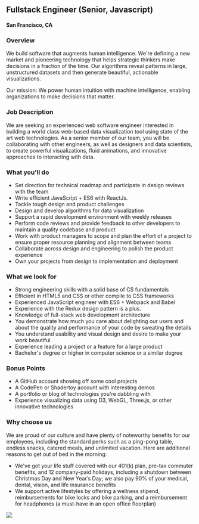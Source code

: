 ## Fullstack Engineer (Senior, Javascript)
#### San Francisco, CA

### Overview
We build software that augments human intelligence. We're defining a new market and pioneering technology that helps strategic thinkers make decisions in a fraction of the time. Our algorithms reveal patterns in large, unstructured datasets and then generate beautiful, actionable visualizations.

Our mission: We power human intuition with machine intelligence, enabling organizations to make decisions that matter.

### Job Description
We are seeking an experienced web software engineer interested in building a world class web-based data visualization tool using state of the art web technologies. As a senior member of our team, you will be collaborating with other engineers, as well as designers and data scientists, to create powerful visualizations, fluid animations, and innovative approaches to interacting with data.

### What you'll do
+ Set direction for technical roadmap and participate in design reviews with the team
+ Write efficient JavaScript + ES6 with ReactJs. 
+ Tackle tough design and product challenges
+ Design and develop algorithms for data visualization
+ Support a rapid development environment with weekly releases
+ Perform code reviews and provide feedback to other developers to maintain a quality codebase and product
+ Work with product managers to scope and plan the effort of a project to ensure proper resource planning and alignment between teams
+ Collaborate across design and engineering to polish the product experience
+ Own your projects from design to implementation and deployment

### What we look for
+ Strong engineering skills with a solid base of CS fundamentals
+ Efficient in HTML5 and CSS or other compile to CSS frameworks
+ Experienced JavaScript engineer with ES6 + Webpack and Babel
+ Experience with the Redux design pattern is a plus.
+ Knowledge of full-stack web development architecture
+ You demonstrate how much you care about delighting our users and about the quality and performance of your code by sweating the details
+ You understand usability and visual design and desire to make your work beautiful
+ Experience leading a project or a feature for a large product
+ Bachelor's degree or higher in computer science or a similar degree

### Bonus Points
+ A GitHub account showing off some cool projects
+ A CodePen or Shadertoy account with interesting demos
+ A portfolio or blog of technologies you're dabbling with
+ Experience visualizing data using D3, WebGL, Three.js, or other innovative technologies

### Why choose us
We are proud of our culture and have plenty of noteworthy benefits for our employees, including the standard perks such as a ping-pong table, endless snacks, catered meals, and unlimited vacation. Here are additional reasons to get out of bed in the morning:

+ We've got your life stuff covered with our 401(k) plan, pre-tax commuter benefits, and 12 company-paid holidays, including a shutdown between Christmas Day and New Year’s Day; we also pay 90% of your medical, dental, vision, and life insurance benefits
+ We support active lifestyles by offering a wellness stipend, reimbursements for bike locks and bike parking, and a reimbursement for headphones (a must-have in an open office floorplan)



[<img src='https://dabuttonfactory.com/button.png?t=Apply&f=Calibri-Bold&ts=24&tc=fff&tshs=1&tshc=000&hp=20&vp=8&c=5&bgt=gradient&bgc=3d85c6&ebgc=073763'>](https://letsrockit.co/users/auth/github?job_id=uxvpza-fullstack-engineer-senior-javascript)
